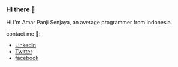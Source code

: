 ### Hi there 👋

Hi I'm Amar Panji Senjaya, an average programmer from Indonesia.

contact me 👯:
- [Linkedin](https://www.linkedin.com/in/amar-panji-senjaya-068026172)
- [Twitter](https://twitter.com/AmrPanjiSenjaya)
- [facebook](https://web.facebook.com/kursi.roda.5473)

